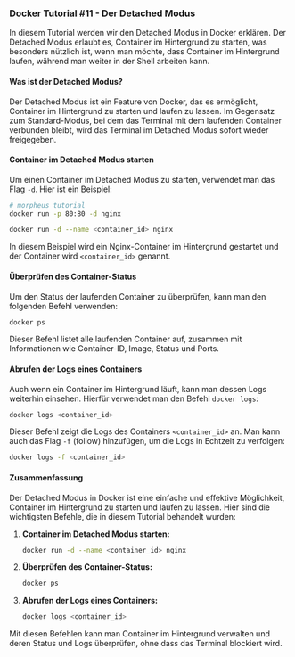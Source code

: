 ### Docker Tutorial #11 - Der Detached Modus

In diesem Tutorial werden wir den Detached Modus in Docker erklären. Der Detached Modus erlaubt es, Container im Hintergrund zu starten, was besonders nützlich ist, wenn man möchte, dass Container im Hintergrund laufen, während man weiter in der Shell arbeiten kann.

#### Was ist der Detached Modus?

Der Detached Modus ist ein Feature von Docker, das es ermöglicht, Container im Hintergrund zu starten und laufen zu lassen. Im Gegensatz zum Standard-Modus, bei dem das Terminal mit dem laufenden Container verbunden bleibt, wird das Terminal im Detached Modus sofort wieder freigegeben.

#### Container im Detached Modus starten

Um einen Container im Detached Modus zu starten, verwendet man das Flag `-d`. Hier ist ein Beispiel:

```bash
# morpheus tutorial 
docker run -p 80:80 -d nginx

docker run -d --name <container_id> nginx
```

In diesem Beispiel wird ein Nginx-Container im Hintergrund gestartet und der Container wird `<container_id>` genannt.

#### Überprüfen des Container-Status

Um den Status der laufenden Container zu überprüfen, kann man den folgenden Befehl verwenden:

```bash
docker ps
```

Dieser Befehl listet alle laufenden Container auf, zusammen mit Informationen wie Container-ID, Image, Status und Ports.

#### Abrufen der Logs eines Containers

Auch wenn ein Container im Hintergrund läuft, kann man dessen Logs weiterhin einsehen. Hierfür verwendet man den Befehl `docker logs`:

```bash
docker logs <container_id>
```

Dieser Befehl zeigt die Logs des Containers `<container_id>` an. Man kann auch das Flag `-f` (follow) hinzufügen, um die Logs in Echtzeit zu verfolgen:

```bash
docker logs -f <container_id>
```

#### Zusammenfassung

Der Detached Modus in Docker ist eine einfache und effektive Möglichkeit, Container im Hintergrund zu starten und laufen zu lassen. Hier sind die wichtigsten Befehle, die in diesem Tutorial behandelt wurden:

1. **Container im Detached Modus starten:**
   ```bash
   docker run -d --name <container_id> nginx
   ```
2. **Überprüfen des Container-Status:**
   ```bash
   docker ps
   ```
3. **Abrufen der Logs eines Containers:**
   ```bash
   docker logs <container_id>
   ```

Mit diesen Befehlen kann man Container im Hintergrund verwalten und deren Status und Logs überprüfen, ohne dass das Terminal blockiert wird.